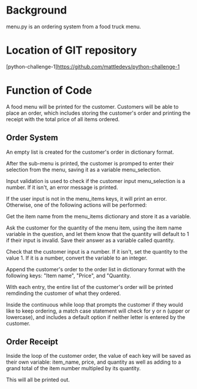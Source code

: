 # Background
menu.py is an ordering system from a food truck menu.

# Location of GIT repository
[python-challenge-1]https://github.com/mattledevs/python-challenge-1

# Function of Code
A food menu will be printed for the customer. Customers will be able to place an order, which includes storing the customer's order and printing the receipt with the total price of all items ordered.

## Order System
An empty list is created for the customer's order in dictionary format.

After the sub-menu is printed, the customer is promped to enter their selection from the menu, saving it as a variable menu_selection.

Input validation is used to check if the customer input menu_selection is a number. If it isn't, an error message is printed.

If the user input is not in the menu_items keys, it will print an error. Otherwise, one of the following actions will be performed:

Get the item name from the menu_items dictionary and store it as a variable.

Ask the customer for the quantity of the menu item, using the item name variable in the question, and let them know that the quantity will default to 1 if their input is invalid. Save their answer as a variable called quantity.

Check that the customer input is a number. If it isn't, set the quantity to the value 1. If it is a number, convert the variable to an integer.

Append the customer's order to the order list in dictionary format with the following keys: "Item name", "Price", and "Quantity.

With each entry, the entire list of the customer's order will be printed remdinding the customer of what they ordered. 

Inside the continuous while loop that prompts the customer if they would like to keep ordering, a match case statement will check for y or n (upper or lowercase), and includes a default option if neither letter is entered by the customer.

## Order Receipt
Inside the loop of the customer order, the value of each key will be saved as their own variable: item_name, price, and quantity as well as adding to a grand total of the item number multipled by its quantity. 

This will all be printed out. 